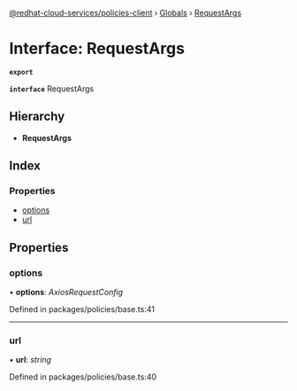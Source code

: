 [@redhat-cloud-services/policies-client](../README.md) › [Globals](../globals.md) › [RequestArgs](requestargs.md)

# Interface: RequestArgs

**`export`** 

**`interface`** RequestArgs

## Hierarchy

* **RequestArgs**

## Index

### Properties

* [options](requestargs.md#options)
* [url](requestargs.md#url)

## Properties

###  options

• **options**: *AxiosRequestConfig*

Defined in packages/policies/base.ts:41

___

###  url

• **url**: *string*

Defined in packages/policies/base.ts:40
